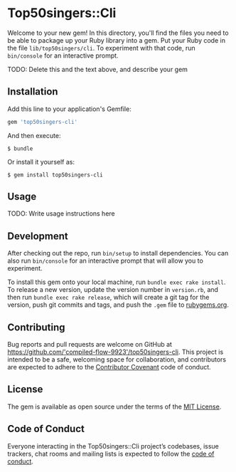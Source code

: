 # Top50singers::Cli

Welcome to your new gem! In this directory, you'll find the files you need to be able to package up your Ruby library into a gem. Put your Ruby code in the file `lib/top50singers/cli`. To experiment with that code, run `bin/console` for an interactive prompt.

TODO: Delete this and the text above, and describe your gem

## Installation

Add this line to your application's Gemfile:

```ruby
gem 'top50singers-cli'
```

And then execute:

    $ bundle

Or install it yourself as:

    $ gem install top50singers-cli

## Usage

TODO: Write usage instructions here

## Development

After checking out the repo, run `bin/setup` to install dependencies. You can also run `bin/console` for an interactive prompt that will allow you to experiment.

To install this gem onto your local machine, run `bundle exec rake install`. To release a new version, update the version number in `version.rb`, and then run `bundle exec rake release`, which will create a git tag for the version, push git commits and tags, and push the `.gem` file to [rubygems.org](https://rubygems.org).

## Contributing

Bug reports and pull requests are welcome on GitHub at https://github.com/'compiled-flow-9923'/top50singers-cli. This project is intended to be a safe, welcoming space for collaboration, and contributors are expected to adhere to the [Contributor Covenant](http://contributor-covenant.org) code of conduct.

## License

The gem is available as open source under the terms of the [MIT License](https://opensource.org/licenses/MIT).

## Code of Conduct

Everyone interacting in the Top50singers::Cli project’s codebases, issue trackers, chat rooms and mailing lists is expected to follow the [code of conduct](https://github.com/'compiled-flow-9923'/top50singers-cli/blob/master/CODE_OF_CONDUCT.md).
